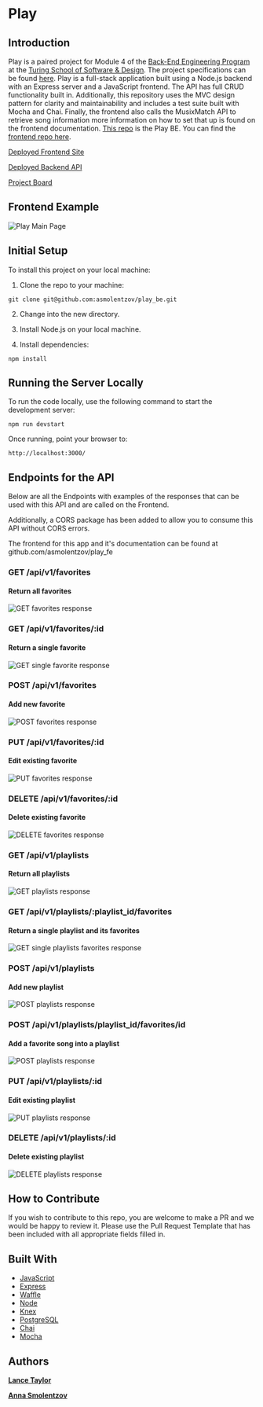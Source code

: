# Play

## Introduction
Play is a paired project for Module 4 of the [Back-End Engineering Program](https://turing.io/programs/back-end-engineering/) at the [Turing School of Software & Design](https://turing.io/). The project specifications can be found [here](http://backend.turing.io/module4/projects/play/play). Play is a full-stack application built using a Node.js backend with an Express server and a JavaScript frontend. The API has full CRUD functionality built in. Additionally, this repository uses the MVC design pattern for clarity and maintainability and includes a test suite built with Mocha and Chai. Finally, the frontend also calls the MusixMatch API to retrieve song information more information on how to set that up is found on the frontend documentation. [This repo](https://github.com/asmolentzov/play_be) is the Play BE. You can find the [frontend repo here](https://github.com/asmolentzov/play_fe).

[Deployed Frontend Site](https://asmolentzov.github.io/play_fe/)

[Deployed Backend API](https://morning-island-25788.herokuapp.com)

[Project Board](https://waffle.io/asmolentzov/play_be)

## Frontend Example
![Play Main Page](readme_images/main-page.png)

## Initial Setup
To install this project on your local machine:
1. Clone the repo to your machine:
```
git clone git@github.com:asmolentzov/play_be.git
```
2. Change into the new directory.

3. Install Node.js on your local machine.

4. Install dependencies:
```
npm install
```
## Running the Server Locally
To run the code locally, use the following command to start the development server:
```
npm run devstart
```
Once running, point your browser to:
```
http://localhost:3000/
```

## Endpoints for the API
Below are all the Endpoints with examples of the responses that can be used with this API and are called on the Frontend.

Additionally, a CORS package has been added to allow you to consume this API without CORS errors.

The frontend for this app and it's documentation can be found at github.com/asmolentzov/play_fe

### GET /api/v1/favorites

#### Return all favorites

![GET favorites response](readme_images/api:v1:favorites.png)

### GET /api/v1/favorites/:id

#### Return a single favorite

![GET single favorite response](readme_images/api:v1:favorites:id.png)

### POST /api/v1/favorites

#### Add new favorite

![POST favorites response](readme_images/POST:api:v1:favorites.png)

### PUT /api/v1/favorites/:id

#### Edit existing favorite

![PUT favorites response](readme_images/PUT:api:v1:favorites:id.png)

### DELETE /api/v1/favorites/:id

#### Delete existing favorite

![DELETE favorites response](readme_images/DELETE:api:v1:favorites:id.png)

### GET /api/v1/playlists

#### Return all playlists

![GET playlists response](readme_images/GET:api:v1:playlists.png)

### GET /api/v1/playlists/:playlist_id/favorites

#### Return a single playlist and its favorites

![GET single playlists favorites response](readme_images/GET:api:v1:playlists:playlist_id:favorites:id.png)

### POST /api/v1/playlists

#### Add new playlist

![POST playlists response](readme_images/POST:api:v1:playlists.png)

### POST /api/v1/playlists/playlist_id/favorites/id

#### Add a favorite song into a playlist

![POST playlists response](readme_images/POST:api:v1:playlists:playlist_id:favorites:id.png)

### PUT /api/v1/playlists/:id

#### Edit existing playlist

![PUT playlists response](readme_images/PUT:api:v1:playlists:id.png)

### DELETE /api/v1/playlists/:id

#### Delete existing playlist

![DELETE playlists response](readme_images/DELETE:api:v1:playlists:id.png)


## How to Contribute
If you wish to contribute to this repo, you are welcome to make a PR and we would be happy to review it. Please use the Pull Request Template that has been included with all appropriate fields filled in.


## Built With
* [JavaScript](https://www.javascript.com/)
* [Express](https://expressjs.com/)
* [Waffle](https://waffle.io/)
* [Node](https://nodejs.org)
* [Knex](https://knexjs.org/)
* [PostgreSQL](https://www.postgresql.org/)
* [Chai](https://www.chaijs.com/)
* [Mocha](https://mochajs.org/)

## Authors
**[Lance Taylor](https://github.com/lptaylor)**

**[Anna Smolentzov](https://github.com/asmolentzov)**
